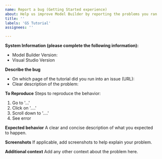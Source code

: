 ```yaml
---
name: Report a bug (Getting Started experience)
about: Help us improve Model Builder by reporting the problems you ran into getting started.
title: ''
labels: 'GS Tutorial'
assignees: ''

---
```


**System Information (please complete the following information):**
 - Model Builder Version: 
 - Visual Studio Version

**Describe the bug**
- On which page of the tutorial did you run into an issue (URL):
- Clear description of the problem:

**To Reproduce**
Steps to reproduce the behavior:
1. Go to '...'
2. Click on '....'
3. Scroll down to '....'
4. See error

**Expected behavior**
A clear and concise description of what you expected to happen.

**Screenshots**
If applicable, add screenshots to help explain your problem.

**Additional context**
Add any other context about the problem here.
